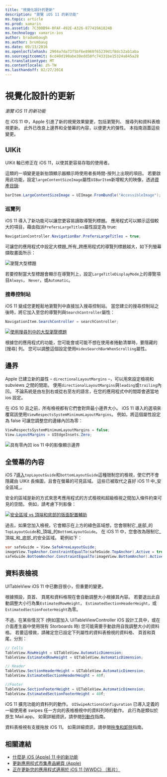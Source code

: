 ```yaml
---
title: "視覺化設計的更新"
description: "瀏覽 iOS 11 的新功能"
ms.topic: article
ms.prod: xamarin
ms.assetid: 7C300B94-0FAF-492E-A326-877419A1824B
ms.technology: xamarin-ios
author: bradumbaugh
ms.author: brumbaug
ms.date: 09/13/2016
ms.openlocfilehash: 2904a7da73f5bf6e8960f65239d1f8dc52ab1aba
ms.sourcegitcommit: 6cd40d190abe38edd50fc74331be15324a845a28
ms.translationtype: MT
ms.contentlocale: zh-TW
ms.lasthandoff: 02/27/2018
---
```

# <a name="visual-design-updates"></a>視覺化設計的更新

_瀏覽 iOS 11 的新功能_

在 iOS 11 中，Apple 引進了新的視覺效果變更，包括瀏覽列、 搜尋列和資料表檢視更新。 此外已改良上邊界和全螢幕的內容，以便更大的彈性。 本指南涵蓋這些變更。

## <a name="uikit"></a>UIKit

UIKit 軸已修正在 iOS 11，以使其更容易存取的使用者。

這類的一項變更是新抬頭顯示器顯示時使用者長時間-按列上出現的項目。 若要啟用此功能，設定`largeContentSizeImage`屬性`UIBarItem`新增較大的映像，透過[資產目錄](~/ios/app-fundamentals/images-icons/displaying-an-image.md):

```csharp
barItem.LargeContentSizeImage = UIImage.FromBundle("AccessibleImage");
```

### <a name="navigation-bar"></a>巡覽列
iOS 11 導入了新功能可以讓您更容易讀取導覽列標題。 應用程式可以顯示這個較大的項目，藉由指派`PrefersLargeTitles`屬性設定為 true:

```csharp
NavigationController.NavigationBar.PrefersLargeTitles = true;
```

可讓您的應用程式中設定大標題_所有_跨應用程式的導覽列標題越大，如下列螢幕擷取畫面所示：

![瀏覽大型標題](visual-design-images/image7.png)

若要控制當大型標題會顯示在導覽列上，設定`LargeTitleDisplayMode`上的導覽項目`Always`， `Never`，或`Automatic`。

### <a name="search-controller"></a>搜尋控制站

iOS 11 變成您更輕鬆地瀏覽列中直接加入搜尋控制站。 當您建立的搜尋控制站之後時，將它加入至您的導覽列與`SearchController`屬性：

```csharp
NavigationItem.SearchController = searchController;
```

[![使用搜尋列中的大型瀏覽標題](visual-design-images/image8-sml.png)](visual-design-images/image8-sml.png)

根據您的應用程式的功能，您可能會或可能不想在使用者捲動清單時，要隱藏的 [搜尋] 列。 您可以調整這個設定使用`HidesSearchBarWhenScrolling`屬性。

## <a name="margins"></a>邊界

Apple 已建立新的屬性 – `directionalLayoutMargins` –，可以用來設定檢視和 subviews 之間的間距。 使用`directionalLayoutMargins`與`leading`或`trailing`內凹。 不論系統是由左到右或從右至左的語言，在您的應用程式中的間距會適當地 ios 設定。

在 iOS 10 且之前，所有檢視都有它們會對齊最小邊界大小。 iOS 11 導入的選項來覆寫該使用`ViewRespectsSystemMinimumLayoutMargins`。 例如，將這個屬性設定為 false 可讓您調整您的邊緣內凹為零：

```csharp
ViewRespectsSystemMinimumLayoutMargins = false;
View.LayoutMargins = UIEdgeInsets.Zero;
```
![具有零內凹 ios 11 中的影像顯示邊界](visual-design-images/image9.png)

<a name="fullscreen" />

## <a name="full-screen-content"></a>全螢幕的內容

iOS 7[導入](~/ios/platform/introduction-to-ios7/ios7-ui.md#fullscreen)`topLayoutGuide`和`bottomLayoutGuide`這種限制您的檢視，使它們不會隱藏由 UIKit 長條圖，且會在螢幕的可見區域。 這些已被取代之喜好 iOS 11 中_安全區域_。

安全的區域是新的方式來思考應用程式的方式檢視和超級檢視之間加入條件約束可見的空間。 例如，請考慮下列影像：

[![安全區域 vs 頂端和底部的版面配置輔助](visual-design-images/image10-sml.png)](visual-design-images/image10.png)

過去，如果您加入檢視，它會顯示在上方的綠色區域想，您會限制它_底部_的`TopLayoutGuide`和_頂端_的`BottomLayoutGuide`。 在 iOS 11 中，您會改為限制它_頂端_和_底部_的安全區域。 範例如下：

```csharp
var safeGuide = View.SafeAreaLayoutGuide;
imageView.TopAnchor.ConstraintEqualTo(safeGuide.TopAnchor).Active = true;
safeGuide.BottomAnchor.ConstraintEqualTo(imageView.BottomAnchor).Active = true;
```

## <a name="table-view"></a>資料表檢視

UITableView iOS 11 中已數目很小，但重要的變更。

根據預設，頁首、 頁尾和資料格現在會自動調整大小根據其內容。 若要退出此自動調整大小行為集`EstimatedRowHeight`， `EstimatedSectionHeaderHeight`，或`EstimatedSectionFooterHeight`為零。

不過，在某些情況下 (例如當加入 UITableViewController iOS 設計工具中，或在介面產生器中使用現有 Storboards 時) 您可能需要手動啟用自我調整大小的資料格。 若要這樣做，請確定您已設定下列屬性的資料表檢視的資料格、 頁首和頁尾，分別：

```csharp
// Cells
TableView.RowHeight = UITableView.AutomaticDimension;
TableView.EstimatedRowHeight = UITableView.AutomaticDimension;

// Header
TableView.SectionHeaderHeight = UITableView.AutomaticDimension;
TableView.EstimatedSectionHeaderHeight = 40f;

//Footer
TableView.SectionFooterHeight = UITableView.AutomaticDimension;
TableView.EstimatedSectionFooterHeight = 40f;

```

iOS 11 擴充功能的資料列的動作。 `UISwipeActionsConfiguration` 已導入定義的一組使用者 swipes 任一方向的表格檢視中的資料列時的動作。 此行為是類似於原生 Mail.app。 如需詳細資訊，請參閱[列動作](~/ios/user-interface/controls/tables/row-action.md)指南。

資料表檢視有支援拖放 iOS 11。 如需詳細資訊，請參閱[拖曳和卸除](~/ios/platform/introduction-to-ios11/drag-and-drop.md#uitableview)指南。


## <a name="related-links"></a>相關連結

- [什麼是 iOS (Apple) 11 中的新功能](https://developer.apple.com/ios/)
- [更新應用程式市集產品網頁 (Apple)](https://developer.apple.com/app-store/product-page/)
- [正在更新您的應用程式適用於 iOS 11 (WWDC) （影片）](https://developer.apple.com/videos/play/wwdc2017/204/)
